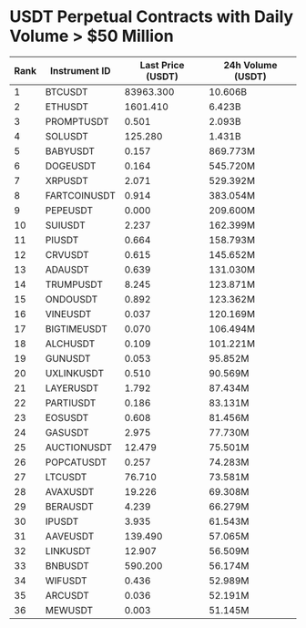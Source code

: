 # USDT Perpetual Contracts with Daily Volume > $50 Million

| Rank | Instrument ID | Last Price (USDT) | 24h Volume (USDT) |
|------|---------------|-------------------|-------------------|
| 1 | BTCUSDT | 83963.300 | 10.606B |
| 2 | ETHUSDT | 1601.410 | 6.423B |
| 3 | PROMPTUSDT | 0.501 | 2.093B |
| 4 | SOLUSDT | 125.280 | 1.431B |
| 5 | BABYUSDT | 0.157 | 869.773M |
| 6 | DOGEUSDT | 0.164 | 545.720M |
| 7 | XRPUSDT | 2.071 | 529.392M |
| 8 | FARTCOINUSDT | 0.914 | 383.054M |
| 9 | PEPEUSDT | 0.000 | 209.600M |
| 10 | SUIUSDT | 2.237 | 162.399M |
| 11 | PIUSDT | 0.664 | 158.793M |
| 12 | CRVUSDT | 0.615 | 145.652M |
| 13 | ADAUSDT | 0.639 | 131.030M |
| 14 | TRUMPUSDT | 8.245 | 123.871M |
| 15 | ONDOUSDT | 0.892 | 123.362M |
| 16 | VINEUSDT | 0.037 | 120.169M |
| 17 | BIGTIMEUSDT | 0.070 | 106.494M |
| 18 | ALCHUSDT | 0.109 | 101.221M |
| 19 | GUNUSDT | 0.053 | 95.852M |
| 20 | UXLINKUSDT | 0.510 | 90.569M |
| 21 | LAYERUSDT | 1.792 | 87.434M |
| 22 | PARTIUSDT | 0.186 | 83.131M |
| 23 | EOSUSDT | 0.608 | 81.456M |
| 24 | GASUSDT | 2.975 | 77.730M |
| 25 | AUCTIONUSDT | 12.479 | 75.501M |
| 26 | POPCATUSDT | 0.257 | 74.283M |
| 27 | LTCUSDT | 76.710 | 73.581M |
| 28 | AVAXUSDT | 19.226 | 69.308M |
| 29 | BERAUSDT | 4.239 | 66.279M |
| 30 | IPUSDT | 3.935 | 61.543M |
| 31 | AAVEUSDT | 139.490 | 57.065M |
| 32 | LINKUSDT | 12.907 | 56.509M |
| 33 | BNBUSDT | 590.200 | 56.174M |
| 34 | WIFUSDT | 0.436 | 52.989M |
| 35 | ARCUSDT | 0.036 | 52.191M |
| 36 | MEWUSDT | 0.003 | 51.145M |

